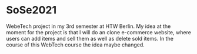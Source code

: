 # SoSe2021
WebeTech project in my 3rd semester at HTW Berlin. 
My idea at the moment for the project is that I will do an clone e-commerce website, where users can add items and sell them as well as delete sold items. 
In the course of this WebTech course the idea maybe changed. 
